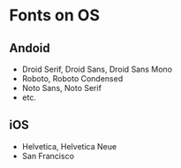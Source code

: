 # Fonts on OS
## Andoid
- Droid Serif, Droid Sans, Droid Sans Mono
- Roboto, Roboto Condensed
- Noto Sans, Noto Serif
- etc.

## iOS
- Helvetica, Helvetica Neue
- San Francisco
